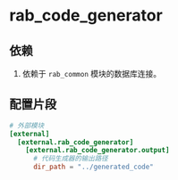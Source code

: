 # rab_code_generator
## 依赖
1. 依赖于 `rab_common` 模块的数据库连接。

## 配置片段
```toml
# 外部模块
[external]
  [external.rab_code_generator]
    [external.rab_code_generator.output]
      # 代码生成器的输出路径
      dir_path = "../generated_code"
```